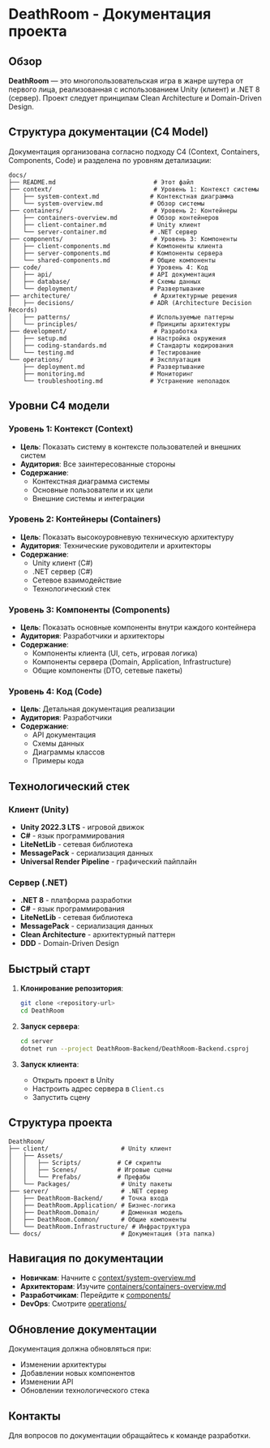 # DeathRoom - Документация проекта

## Обзор

**DeathRoom** — это многопользовательская игра в жанре шутера от первого лица, реализованная с использованием Unity (клиент) и .NET 8 (сервер). Проект следует принципам Clean Architecture и Domain-Driven Design.

## Структура документации (C4 Model)

Документация организована согласно подходу C4 (Context, Containers, Components, Code) и разделена по уровням детализации:

```
docs/
├── README.md                           # Этот файл
├── context/                            # Уровень 1: Контекст системы
│   ├── system-context.md              # Контекстная диаграмма
│   └── system-overview.md             # Обзор системы
├── containers/                         # Уровень 2: Контейнеры
│   ├── containers-overview.md         # Обзор контейнеров
│   ├── client-container.md            # Unity клиент
│   └── server-container.md            # .NET сервер
├── components/                         # Уровень 3: Компоненты
│   ├── client-components.md           # Компоненты клиента
│   ├── server-components.md           # Компоненты сервера
│   └── shared-components.md           # Общие компоненты
├── code/                              # Уровень 4: Код
│   ├── api/                           # API документация
│   ├── database/                      # Схемы данных
│   └── deployment/                    # Развертывание
├── architecture/                       # Архитектурные решения
│   ├── decisions/                     # ADR (Architecture Decision Records)
│   ├── patterns/                      # Используемые паттерны
│   └── principles/                    # Принципы архитектуры
├── development/                        # Разработка
│   ├── setup.md                       # Настройка окружения
│   ├── coding-standards.md            # Стандарты кодирования
│   └── testing.md                     # Тестирование
└── operations/                        # Эксплуатация
    ├── deployment.md                  # Развертывание
    ├── monitoring.md                  # Мониторинг
    └── troubleshooting.md             # Устранение неполадок
```

## Уровни C4 модели

### Уровень 1: Контекст (Context)
- **Цель**: Показать систему в контексте пользователей и внешних систем
- **Аудитория**: Все заинтересованные стороны
- **Содержание**: 
  - Контекстная диаграмма системы
  - Основные пользователи и их цели
  - Внешние системы и интеграции

### Уровень 2: Контейнеры (Containers)
- **Цель**: Показать высокоуровневую техническую архитектуру
- **Аудитория**: Технические руководители и архитекторы
- **Содержание**:
  - Unity клиент (C#)
  - .NET сервер (C#)
  - Сетевое взаимодействие
  - Технологический стек

### Уровень 3: Компоненты (Components)
- **Цель**: Показать основные компоненты внутри каждого контейнера
- **Аудитория**: Разработчики и архитекторы
- **Содержание**:
  - Компоненты клиента (UI, сеть, игровая логика)
  - Компоненты сервера (Domain, Application, Infrastructure)
  - Общие компоненты (DTO, сетевые пакеты)

### Уровень 4: Код (Code)
- **Цель**: Детальная документация реализации
- **Аудитория**: Разработчики
- **Содержание**:
  - API документация
  - Схемы данных
  - Диаграммы классов
  - Примеры кода

## Технологический стек

### Клиент (Unity)
- **Unity 2022.3 LTS** - игровой движок
- **C#** - язык программирования
- **LiteNetLib** - сетевая библиотека
- **MessagePack** - сериализация данных
- **Universal Render Pipeline** - графический пайплайн

### Сервер (.NET)
- **.NET 8** - платформа разработки
- **C#** - язык программирования
- **LiteNetLib** - сетевая библиотека
- **MessagePack** - сериализация данных
- **Clean Architecture** - архитектурный паттерн
- **DDD** - Domain-Driven Design

## Быстрый старт

1. **Клонирование репозитория**:
   ```bash
   git clone <repository-url>
   cd DeathRoom
   ```

2. **Запуск сервера**:
   ```bash
   cd server
   dotnet run --project DeathRoom-Backend/DeathRoom-Backend.csproj
   ```

3. **Запуск клиента**:
   - Открыть проект в Unity
   - Настроить адрес сервера в `Client.cs`
   - Запустить сцену

## Структура проекта

```
DeathRoom/
├── client/                    # Unity клиент
│   ├── Assets/
│   │   ├── Scripts/          # C# скрипты
│   │   ├── Scenes/           # Игровые сцены
│   │   └── Prefabs/          # Префабы
│   └── Packages/              # Unity пакеты
├── server/                    # .NET сервер
│   ├── DeathRoom-Backend/     # Точка входа
│   ├── DeathRoom.Application/ # Бизнес-логика
│   ├── DeathRoom.Domain/      # Доменная модель
│   ├── DeathRoom.Common/      # Общие компоненты
│   └── DeathRoom.Infrastructure/ # Инфраструктура
└── docs/                      # Документация (эта папка)
```

## Навигация по документации

- **Новичкам**: Начните с [context/system-overview.md](context/system-overview.md)
- **Архитекторам**: Изучите [containers/containers-overview.md](containers/containers-overview.md)
- **Разработчикам**: Перейдите к [components/](components/)
- **DevOps**: Смотрите [operations/](operations/)

## Обновление документации

Документация должна обновляться при:
- Изменении архитектуры
- Добавлении новых компонентов
- Изменении API
- Обновлении технологического стека

## Контакты

Для вопросов по документации обращайтесь к команде разработки. 